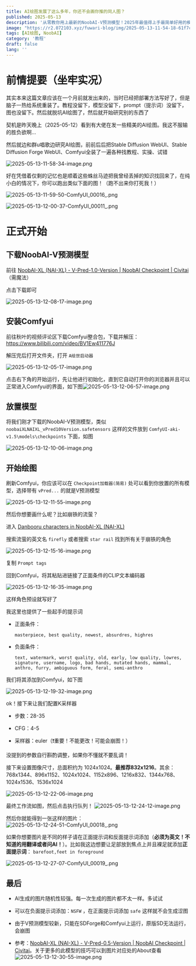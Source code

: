 ```yaml
---
title: AI绘图发展了这么多年，你还不会画你推的同人图？
published: 2025-05-13
description: '从零教你用上最新的NoobAI-V预测模型！2025年最值得上手最简单好用的模型！'
image: "https://r2.072103.xyz/fuwari-blog/img/2025-05-13-11-54-18-61f7cb01dbaf0cc0d9600129920d6666.png"
tags: [AI绘图, NoobAI]
category: '教程'
draft: false 
lang: ''
---
```


# 前情提要（坐牢实况）

其实本来这篇文章应该在一个月前就发出来的，当时已经把部署方法写好了，但是脑子一热给系统重装了。教程没留下，模型没留下，prompt（提示词）没留下，图也没留下。然后就脱坑AI绘图了，然后就开始研究别的东西了

契机是昨天晚上（2025-05-12）看到有大佬在发一些精美的AI绘图。我这不服输的胜负欲啊...

然后就边和群u唱歌边研究AI绘图，前前后后把Stable Diffusion WebUI、Stable Diffusion Forge WebUI、Comfyui全装了一遍各种找教程、实操、试错

![2025-05-13-11-58-34-image.png](https://r2.072103.xyz/fuwari-blog/img/2025-05-13-11-58-34-image.png)

好在凭借着仅剩的记忆也是顺着这些蛛丝马迹把我曾经丢掉的知识找回来了，在纯小白的情况下，你可以跑出类似下面的图！（跑不出来你打死我！）


![2025-05-13-11-59-50-ComfyUI_00016_.png](https://r2.072103.xyz/fuwari-blog/img/2025-05-13-11-59-50-ComfyUI_00016_.png)

![2025-05-13-12-00-37-ComfyUI_00011_.png](https://r2.072103.xyz/fuwari-blog/img/2025-05-13-12-00-37-ComfyUI_00011_.png)

# 正式开始

## 下载NoobAI-V预测模型

前往 [NoobAI-XL (NAI-XL) - V-Pred-1.0-Version | NoobAI Checkpoint | Civitai](https://civitai.com/models/833294?modelVersionId=1190596) （需魔法）

点击下载即可

![2025-05-13-12-08-17-image.png](https://r2.072103.xyz/fuwari-blog/img/2025-05-13-12-08-17-image.png)

## 安装Comfyui

前往秋叶的视频评论区下载Comfyui整合包，下载并解压： https://www.bilibili.com/video/BV1Ew411776J

解压完后打开文件夹，打开 `A绘世启动器`

![2025-05-13-12-05-17-image.png](https://r2.072103.xyz/fuwari-blog/img/2025-05-13-12-05-17-image.png)

点击右下角的开始运行，先让他进行初始化，直到它自动打开你的浏览器并且可以正常进入Comfyui的界面，如下图![2025-05-13-12-06-57-image.png](https://r2.072103.xyz/fuwari-blog/img/2025-05-13-12-06-57-image.png)

## 放置模型

将我们刚才下载的NoobAI-V预测模型，类似 `noobaiXLNAIXL_vPred10Version.safetensors` 这样的文件放到 `ComfyUI-aki-v1.5\models\checkpoints` 下面，如图

![2025-05-13-12-10-06-image.png](https://r2.072103.xyz/fuwari-blog/img/2025-05-13-12-10-06-image.png)

## 开始绘图

刷新Comfyui，你应该可以在 `Checkpoint加载器(简易)` 处可以看到你放置的所有模型，选择带有 `vPred...` 的就是V预测模型

![2025-05-13-12-11-55-image.png](https://r2.072103.xyz/fuwari-blog/img/2025-05-13-12-11-55-image.png)

然后你想要画什么呢？比如崩铁的流萤？

进入 [Danbooru characters in NoobAI-XL (NAI-XL)](https://www.downloadmost.com/NoobAI-XL/danbooru-character/)

搜索流萤的英文名 `firefly` 或者搜索 `star rail` 找到所有关于崩铁的角色

![2025-05-13-12-15-16-image.png](https://r2.072103.xyz/fuwari-blog/img/2025-05-13-12-15-16-image.png)

复制 `Prompt tags` 

回到Comfyui，将其粘贴进链接了正面条件的CLIP文本编码器

![2025-05-13-12-16-35-image.png](https://r2.072103.xyz/fuwari-blog/img/2025-05-13-12-16-35-image.png)

这样角色预设就写好了

我这里也提供了一些起手的提示词

- 正面条件：
  
  ```
  masterpiece, best quality, newest, absurdres, highres
  ```

- 负面条件：
  
  ```
  text, watermark, worst quality, old, early, low quality, lowres, signature, username, logo, bad hands, mutated hands, mammal, anthro, furry, ambiguous form, feral, semi-anthro
  ```

我们将其添加到Comfyui，如下图

![2025-05-13-12-19-32-image.png](https://r2.072103.xyz/fuwari-blog/img/2025-05-13-12-19-32-image.png)

ok！接下来让我们配置K采样器

- 步数：28-35

- CFG：4-5

- 采样器：euler（❗重要！不能更改！可能会崩图！）

没提到的参数自行斟酌调整，如果你不懂就不要乱调！

接下来设置图像尺寸，总面积约为 1024x1024。**最推荐832x1216**。其余：768x1344、896x1152、1024x1024、1152x896、1216x832、1344x768、1024x1536、1536x1024

![2025-05-13-12-22-06-image.png](https://r2.072103.xyz/fuwari-blog/img/2025-05-13-12-22-06-image.png)

最终工作流如图，然后点击执行队列！
![2025-05-13-12-24-12-image.png](https://r2.072103.xyz/fuwari-blog/img/2025-05-13-12-24-12-image.png)

然后你就能得到一张这样的图片：![2025-05-13-12-24-51-ComfyUI_00018_.png](https://r2.072103.xyz/fuwari-blog/img/2025-05-13-12-24-51-ComfyUI_00018_.png)

如果你想要图片是不同的样子请在正面提示词和反面提示词添加（**必须为英文！不知道的用翻译或者问AI！**）。比如我这边想要让足部放到焦点上并且裸足就添加**正面提示词**： `barefoot,feet in foreground`

![2025-05-13-12-27-07-ComfyUI_00019_.png](https://r2.072103.xyz/fuwari-blog/img/2025-05-13-12-27-07-ComfyUI_00019_.png)

## 最后

- AI生成的图片随机性较强。每一次生成的图片都不太一样。多试试

- 可以在负面提示词添加：`NSFW` ，在正面提示词添加 `safe` 这样就不会生成涩图

- 由于V预测模型较新，只能在SDForge和Comfyui上运行，原版SD无法运行，会崩图

- 参考：[NoobAI-XL (NAI-XL) - V-Pred-0.5-Version | NoobAI Checkpoint | Civitai](https://civitai.com/models/833294?modelVersionId=1046043)。关于更多的此模型的技巧可以到图片对应处的About查看![2025-05-13-12-30-55-image.png](https://r2.072103.xyz/fuwari-blog/img/2025-05-13-12-30-55-image.png)
